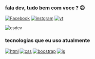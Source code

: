 
### fala dev, tudo bem com voce ? 😊
[![Facebook](https://img.shields.io/badge/Facebook-1877F2?style=for-the-badge&logo=facebook&logoColor=white)](https://www.facebook.com/profile.php?id=100076164650612) 
[![instgram](https://img.shields.io/badge/Instagram-E4405F?style=for-the-badge&logo=instagram&logoColor=white)](https://www.instagram.com/chenrique_dev/)
[![yt](https://img.shields.io/badge/YouTube-FF0000?style=for-the-badge&logo=youtube&logoColor=white)](https://www.youtube.com/channel/UCv1tkvaDPTgvJaEEOY90WaA)

![csdev](https://github-readme-stats.vercel.app/api?username=carlos676767&show_icons=true&theme=dracula)

### tecnologias que eu uso atualmente

[![html](https://img.shields.io/badge/HTML5-E34F26?style=for-the-badge&logo=html5&logoColor=white)]() [![css](https://img.shields.io/badge/CSS3-1572B6?style=for-the-badge&logo=css3&logoColor=white)]() [![boostrap](https://img.shields.io/badge/Bootstrap-563D7C?style=for-the-badge&logo=bootstrap&logoColor=white)]() [![js](https://img.shields.io/badge/JavaScript-323330?style=for-the-badge&logo=javascript&logoColor=F7DF1E)]() 

